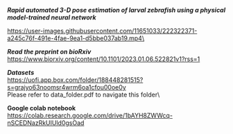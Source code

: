 ***Rapid automated 3-D pose estimation of larval zebrafish using a physical model-trained neural network***


https://user-images.githubusercontent.com/11651033/222322371-a245c76f-491e-4fae-9ea1-d5bbe037ab19.mp4\

***Read the preprint on bioRxiv*** \
https://www.biorxiv.org/content/10.1101/2023.01.06.522821v1?rss=1

***Datasets*** \
https://uofi.app.box.com/folder/188448281515?s=grajyo63noomsr4wrm6oa1cfou00oe0y \
Please refer to data_folder.pdf to navigate this folder\

**Google colab notebook** \
https://colab.research.google.com/drive/1bAYH8ZWWcq-nSCEDNazRkUIUld0gsOad

